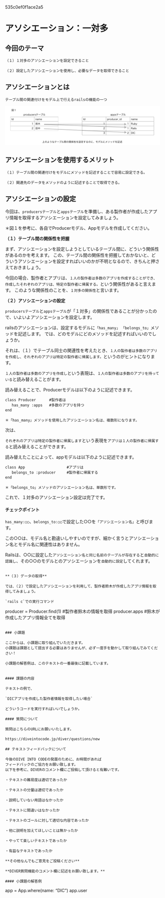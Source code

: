 535c0ef0f1ace2a5
<!---- deploy info ---->
# アソシエーション：一対多

## 今回のテーマ

```
（１）１対多のアソシエーションを設定できること

（２）設定したアソシエーションを使用し、必要なデータを取得できること
```

## アソシエーションとは
```
テーブル間の関連付けをモデル上で行えるrailsの機能の一つ
```
![図１](/図１.png)

## アソシエーションを使用するメリット
```
（１）テーブル間の関連付けをモデルにメソッドを記述することで容易に設定できる。

（２）関連先のデータをメソッドのように記述することで取得できる。
```

## アソシエーションの設定

今回は、`producersテーブル`と`appsテーブル`を準備し、ある製作者が作成したアプリ情報を取得するアソシエーションを設定してみましょう。

＊図１を参考に、各自でProducerモデル、Appモデルを作成してください。


**（１）テーブル間の関係性を把握**

まず、アソシエーションを設定しようとしているテーブル間に、どういう関係性があるのかを考えます。
この、テーブル間の関係性を把握しておかないと、どういうアソシエーションを設定すればいいのかが不明となるので、きちんと押さえておきましょう。

今回の場合、製作者とアプリは、`１人の製作者は多数のアプリを作成することができ、作成したそれぞれのアプリは、特定の製作者に帰属する。`という関係性があると言えます。
このような関係性のことを、`１対多の関係性`と言います。

**（２）アソシエーションの設定**

`producersテーブル`と`appsテーブル`が「１対多」の関係性であることが分かったので、いよいよアソシエーションを設定します。

railsのアソシエーションは、設定するモデルに`「has_many」` `「belongs_to」`メソッドを記述します。
では、どのモデルにどのメソッドを記述すればいいのでしょうか。

それは、（１）でテーブル同士の関連性を考えたとき、`１人の製作者は多数のアプリを作成し、それぞれのアプリは特定の製作者に帰属します。`というのがヒントになります。

`１人の製作者は多数のアプリを作成し`という表現は、`１人の製作者は多数のアプリを持っている`と読み替えることがます。

読み替えることで、Producerモデルは以下のように記述できます。

```
class Producer      #製作者は
   has_many :apps   #多数のアプリを持つ
end

＊「has_many」メソッドを使用したアソシエーション名は、複数形になります。
```

次は、

`それぞれのアプリは特定の製作者に帰属します`という表現を`アプリは１人の製作者に帰属する`と読み替えることができます。

読み替えたことによって、appモデルは以下のように記述できます。

```
class App                   #アプリは
   belongs_to :producer     #製作者に帰属する
end

＊「belongs_to」メソッドのアソシエーション名は、単数形です。
```

これで、１対多のアソシエーション設定は完了です。

#### チェックポイント

`has_many:○○`、`belongs_to:○○`で設定した○○を`「アソシエーション名」`と呼びます。

この○○は、モデル名と勘違いしやすいのですが、細かく言うとアソシエーション名とモデル名に関連性はありません。

Railsは、○○に設定した`アソシエーション名と同じ名前のテーブルが存在する`と`自動的に認識し`、その○○のモデルとのアソシエーションを`自動的に設定`してくれます。
```

**（３）データの取得**

では、（２）で設定したアソシエーションを利用して、製作者鈴木が作成したアプリ情報を取得してみましょう。

`rails c`での実行コマンド
```
producer =  Producer.find(1) #製作者鈴木の情報を取得
producer.apps                #鈴木が作成したアプリ情報全てを取得
```

### 小課題

ここからは、小課題に取り組んでいただきます。
小課題は課題として提出する必要はありませんが、必ず一度手を動かして取り組んでみてください！

小課題の解答例は、このテキストの一番最後に記載しています。


#### 課題の内容

テキストの例で、

`DICアプリを作成した製作者情報を取得したい場合`

どういうコードを実行すればいいでしょうか。

#### 質問について

質問はこちらのURLにお願いいたします。

https://diveintocode.jp/diver/questions/new

## テキストフィードバックについて

今後のDIVE INTO CODEの発展のために、お時間があれば
フィードバックのご協力をお願い致します。
以下を参考に、DIVERのコメント欄にご投稿して頂けると有難いです。

・テキストの難易度は適切であったか

・テキストの分量は適切であったか

・説明していない用語はなかったか

・テキストに間違いはなかったか

・テキストのゴールに対して適切な内容であったか

・他に説明を加えてほしいことは無かったか

・やってて楽しいテキストであったか

・有益なテキストであったか

**その他なんでもご意見をご投稿ください**

**DIVER質問機能のコメント欄に記述をお願い致します。**

#### 小課題の解答例

```
app = App.where(name: “DIC”)
app.user
```
